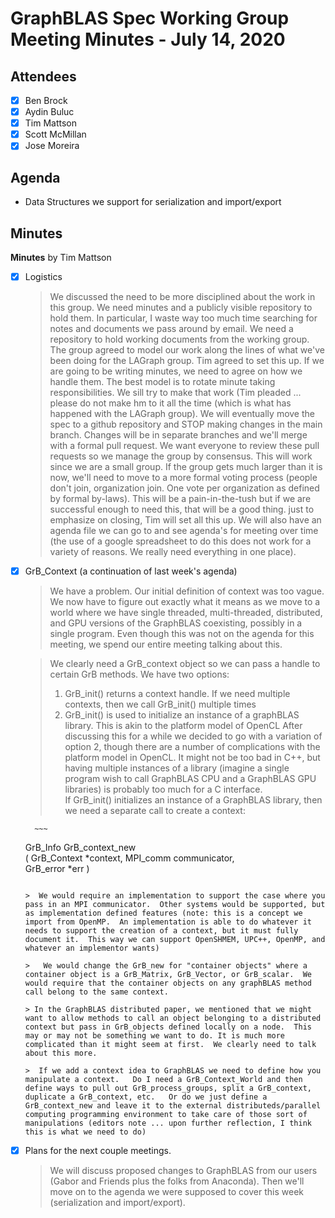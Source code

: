 # GraphBLAS Spec Working Group Meeting Minutes - July 14, 2020

## Attendees
- [X] Ben Brock
- [X] Aydin Buluc
- [X] Tim Mattson
- [X] Scott McMillan
- [X] Jose Moreira

## Agenda

- Data Structures we support for serialization and import/export

## Minutes

**Minutes** by Tim Mattson

- [X] Logistics
   >  We discussed the need to be more disciplined about the work in this group.  We need minutes and a publicly visible repository to hold them.  In particular, I waste way too much time searching for notes and documents we pass around by email.  We need a repository to hold working documents from the working group.  The group agreed to model our work along the lines of what we've been doing for the LAGraph group.  Tim agreed to set this up.
    > If we are going to be writing minutes, we need to agree on how we handle them.  The best model is to rotate minute taking responsibilities.  We sill try to make that work (Tim pleaded ... please do not make hm to it all the time (which is what has happened with the LAGraph group).
    >  We will eventually move the spec to a github repository and STOP making changes in the main branch.  Changes will be in separate branches and we'll merge with a formal pull request.  We want everyone to review these pull requests so we manage the group by consensus.  This will work since we are a small group.  If the  group gets much larger than it is now, we'll need to move to a more formal voting process (people don't join, organization join.  One vote per organization as defined by formal by-laws).  This will be a pain-in-the-tush but if we are successful enough to need this, that will be a good thing.
   > just to emphasize on closing, Tim will set all this up.  We will also have an agenda file we can go to and see agenda's for meeting over time (the use of a google spreadsheet to do this does not work for a variety of reasons.  We really need everything in one place).
    
- [X] GrB_Context (a continuation of last week's agenda)
  > We have a problem.  Our initial definition of context was too vague.  We now have to figure out exactly what it means as we move to a world where we have single threaded, multi-threaded, distributed, and GPU versions of the GraphBLAS coexisting, possibly in a single program.   Even though this was not on the agenda for this meeting, we spend our entire meeting talking about this.  
  
   > We clearly need a GrB_context object so we can pass a handle to certain GrB methods.  We have two options:
   > 1. GrB_init() returns a context handle.  If we need multiple contexts, then we call GrB_init() multiple times
   >  2. GrB_init() is used to initialize an instance of a graphBLAS library.  This is akin to the platform model of OpenCL
   > After discussing this for a while we decided to go with a variation of option 2, though there are a number of complications with the platform model in OpenCL.  It might not be too bad in C++, but having multiple instances of a library (imagine a single program wish to call GraphBLAS CPU and a GraphBLAS GPU libraries) is probably too much for a C interface.  
   > If GrB_init() initializes an instance of a GraphBLAS library, then we need a separate call to create a context:
  
        ~~~

     GrB_Info GrB_context_new        
        (
             GrB_Context *context,
             MPI_comm communicator,  
             GrB_error *err
         )
     ~~~   
     
    >  We would require an implementation to support the case where you pass in an MPI communicator.  Other systems would be supported, but as implementation defined features (note: this is a concept we import from OpenMP.  An implementation is able to do whatever it needs to support the creation of a context, but it must fully document it.  This way we can support OpenSHMEM, UPC++, OpenMP, and whatever an implementor wants)
     
   >   We would change the GrB_new for "container objects" where a container object is a GrB_Matrix, GrB_Vector, or GrB_scalar.  We would require that the container objects on any graphBLAS method call belong to the same context.  
     
     > In the GraphBLAS distributed paper, we mentioned that we might want to allow methods to call an object belonging to a distributed context but pass in GrB_objects defined locally on a node.  This may or may not be something we want to do. It is much more complicated than it might seem at first.  We clearly need to talk about this more.
     
     >  If we add a context idea to GraphBLAS we need to define how you manipulate a context.   Do I need a GrB_Context_World and then define ways to pull out GrB_process_groups, split a GrB_context, duplicate a GrB_context, etc.   Or do we just define a GrB_context_new and leave it to the external distributeds/parallel computing programming environment to take care of those sort of manipulations (editors note ... upon further reflection, I think this is what we need to do)
     
- [X] Plans for the next couple meetings.

    > We will discuss proposed changes to GraphBLAS from our users (Gabor and Friends plus the folks from Anaconda). Then we'll move on to the agenda we were supposed to cover this week (serialization and import/export).
